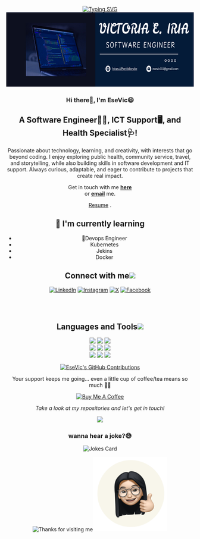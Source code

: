 

<p align="center">
<a href="https://git.io/typing-svg"><img src="https://readme-typing-svg.herokuapp.com?font=Dancing+Script&weight=600&duration=1000&pause=0000&color=30804A&background=15151500&center=true&vCenter=true&multiline=true&width=440&height=60&lines=Welcome+to;EseVic's+Github" alt="Typing SVG" /></a>

 <img width="1000px" height="200px" src="https://github.com/EseVic/EseVic/blob/main/LinkedIn%20Cover%20Image%20(1).png?raw=true" alt="My Banner">

</p>

<div align="center">
<h3 align="center">
Hi there👋, I'm EseVic😄
</h3>

<h2 align="center">
A Software Engineer👩‍💻,  ICT Support🖥️,   and Health Specialist🩺!
</h2>

 Passionate about technology, learning, and creativity, with interests that go beyond coding. I enjoy exploring public health, community service, travel, and storytelling, while also building skills in software development and IT support. Always curious, adaptable, and eager to contribute to projects that create real impact.
 
  Get in touch with me <a href="https://www.linkedin.com/in/victoria-iria/" target="_blank"><b>here</b></a><br>
    or <a href="mailto:esevic111@gmail.com" target="_blank"><b>email</b></a> me.

 <a href="https://drive.google.com/file/d/1E2xTEvkCzywAkOimka8BVp7LZRimW_4-/view?usp=drive_link" target="_blank">Resume</a> .
<br>

## 🌱 I'm currently learning

 - 📱Devops Engineer
 - Kubernetes
 - Jekins
 - Docker
 
## Connect with me<img src='https://raw.githubusercontent.com/ShahriarShafin/ShahriarShafin/main/Assets/handshake.gif' width="100px"><br>

  <a href="https://www.linkedin.com/in/victoria-iria/" target="_blank"><img src="https://img.shields.io/badge/LinkedIn-%230077B5.svg?&style=flat-square&logo=linkedin&logoColor=white" alt="LinkedIn"></a>
 <a href="https://www.instagram.com/vykie_special/" target="_blank"><img src="https://img.shields.io/badge/Instagram-%23E4405F.svg?&style=flat-square&logo=instagram&logoColor=white" alt="Instagram"></a>
 <a href="https://x.com/ChantelVic" target="_blank">
  <img src="https://img.shields.io/badge/X-%23000000.svg?&style=flat-square&logo=x&logoColor=white" alt="X"></a>
 <a href="https://www.facebook.com/share/1Hv4VWHoCY/?mibextid=wwXIfr" target="_blank"><img src="https://img.shields.io/badge/Facebook-%231877F2.svg?&style=flat-square&logo=facebook&logoColor=white" alt="Facebook"></a>

<br>
<br>

 ## Languages and Tools<img src="https://media.giphy.com/media/WUlplcMpOCEmTGBtBW/giphy.gif" width="30"><br>
 
 
 <p>
 <code><img width="10%" src="https://www.vectorlogo.zone/logos/javascript/javascript-ar21.svg"></code>
 <code><img width="10%" src="https://www.vectorlogo.zone/logos/python/python-ar21.svg"></code>
 <code><img width="8%" src="https://www.vectorlogo.zone/logos/nodejs/nodejs-ar21.svg"></code>
 <br />
 <code><img width="10%" src="https://www.vectorlogo.zone/logos/docker/docker-ar21.svg"></code>
 <code><img width="10%" src="https://www.vectorlogo.zone/logos/mysql/mysql-ar21.svg"></code>
 <code><img width="10%" src="https://www.vectorlogo.zone/logos/jenkins/jenkins-ar21.sv"></code>
 <br />
 <code><img width="10%" src="https://www.vectorlogo.zone/logos/kubernetes/kubernetes-ar21.svg"></code>
 <code><img width="10%" src="https://www.vectorlogo.zone/logos/w3_html5/w3_html5-ar21.svg"></code>
  <code><img width="10%" src="https://www.vectorlogo.zone/logos/w3_css/w3_css-ar21.svg"></code>
 </p>


<p align="center">
  <a href="https://github.com/EseVic">
    <img src="http://github-profile-summary-cards.vercel.app/api/cards/profile-details?username=EseVic&theme=algolia" alt="EseVic's GitHub Contributions"/>
  </a>
</p>

Your support keeps me going… even a little cup of coffee/tea means so much 🥺💖

<a href="https://buymeacoffee.com/esevic" target="_blank"><img src="https://cdn.buymeacoffee.com/buttons/v2/default-red.png" alt="Buy Me A Coffee" width="150" ></a>


<p align="center">
 <i>Take a look at my repositories and let's get in touch!</i>
<p  align="center">
<img src="https://visitor-badge.laobi.icu/badge?page_id=EseVic"/>       
</p>

</p>


### wanna hear a joke?😅
![Jokes Card](https://readme-jokes.vercel.app/api)


<img height="120" alt="Thanks for visiting me" width="100%" src="https://raw.githubusercontent.com/BrunnerLivio/brunnerlivio/master/images/marquee.svg" /><img width="200" src="https://github.com/Kathryn-Jie/Kathryn-Jie/blob/main/kathryn.png">



